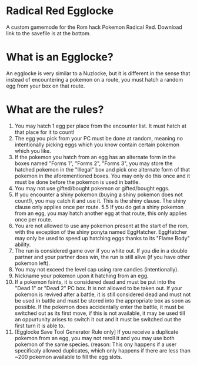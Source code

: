 # Radical Red Egglocke
A custom gamemode for the Rom hack Pokemon Radical Red.
Download link to the savefile is at the bottom.

# What is an Egglocke?
An egglocke is very similar to a Nuzlocke, but it is different in the sense that instead of encountering a pokemon on a route, you must hatch a random egg from your box on that route.

# What are the rules?
1. You may hatch 1 egg per place from the encounter list. It must hatch at that place for it to count!
2. The egg you pick from your PC must be done at random, meaning no intentionally picking eggs which you know contain certain pokemon which you like.
3. If the pokemon you hatch from an egg has an alternate form in the boxes named "Forms 1", "Forms 2", "Forms 3", you may store the hatched pokemon in the "Illegal" box and pick one alternate form of that pokemon in the aforementioned boxes. You may only do this once and it must be done before the pokemon is used in battle.
4. You may not use gifted/bought pokemon or gifted/bought eggs.
5. If you encounter a shiny pokemon (buying a shiny pokemon does not count!), you may catch it and use it. This is the shiny clause. The shiny clause only applies once per route.
5.5 If you do get a shiny pokemon from an egg, you may hatch another egg at that route, this only applies once per route.
6. You are not allowed to use any pokemon present at the start of the rom, with the exception of the shiny ponyta named EggHatcher. EggHatcher may only be used to speed up hatching eggs thanks to its "Flame Body" ability.
7. The run is considered game over if you white out. If you die in a double partner and your partner does win, the run is still alive (if you have other pokemon left).
8. You may not exceed the level cap using rare candies (intentionally).
9. Nickname your pokemon upon it hatching from an egg.
10. If a pokemon faints, it is considered dead and must be put into the "Dead 1" or "Dead 2" PC box. It is not allowed to be taken out. If your pokemon is revived after a battle, it is still considered dead and must not be used in battle and must be stored into the appropriate box as soon as possible. If the pokemon does accidentally enter the battle, it must be switched out as its first move, if this is not available, it may be used till an oppurtunity arises to switch it out and it must be switched out the first turn it is able to.
11. [Egglocke Save Tool Generator Rule only] If you receive a duplicate pokemon from an egg, you may not reroll it and you may use both pokemon of the same species. (reason: This ony happens if a user specificaly allowed duplicates, which only happens if there are less than ~200 pokemon available to fill the egg slots.
